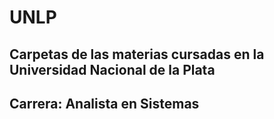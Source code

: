 # UNLP
## Carpetas de las materias cursadas en la Universidad Nacional de la Plata
## Carrera: Analista en Sistemas
